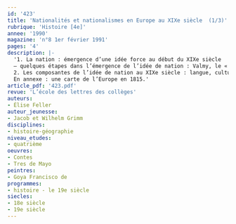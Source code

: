 ```yaml
---
id: '423'
title: 'Nationalités et nationalismes en Europe au XIXe siècle  (1/3)'
rubrique: 'Histoire [4e]'
annee: '1990'
magazine: 'n°8 1er février 1991'
pages: '4'
description: |-
  '1. La nation : émergence d’une idée force au début du XIXe siècle
  – quelques étapes dans l’émergence de l’idée de nation : Valmy, le « Tres de Mayo » par Goya, les contes de Grimm, la machine à vapeur, le Congrès de Vienne
  2. Les composantes de l’idée de nation au XIXe siècle : langue, culture, religion, histoire
  En annexe : une carte de l’Europe en 1815.'
article_pdf: '423.pdf'
revue: 'L’école des lettres des collèges'
auteurs:
- Élise Feller
auteur_jeunesse:
- Jacob et Wilhelm Grimm
disciplines:
- histoire-géographie
niveau_etudes:
- quatrième
oeuvres:
- Contes
- Tres de Mayo
peintres:
- Goya Francisco de
programmes:
- histoire - le 19e siècle
siecles:
- 18e siècle
- 19e siècle
---
```

